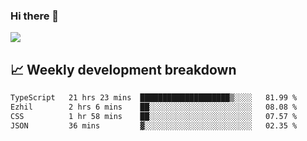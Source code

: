 ### Hi there 👋
<img align="center" src="https://github-readme-stats.vercel.app/api?username=Tumao727&show_icons=true&hide_title=true&theme=dracula" />


## 📈 Weekly development breakdown
<!--START_SECTION:waka-->

```txt
TypeScript   21 hrs 23 mins  ████████████████████▒░░░░   81.99 %
Ezhil        2 hrs 6 mins    ██░░░░░░░░░░░░░░░░░░░░░░░   08.08 %
CSS          1 hr 58 mins    ██░░░░░░░░░░░░░░░░░░░░░░░   07.57 %
JSON         36 mins         ▓░░░░░░░░░░░░░░░░░░░░░░░░   02.35 %
```

<!--END_SECTION:waka-->